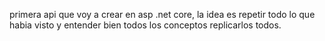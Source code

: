 primera api que voy a crear en asp .net core, la idea es repetir todo lo que habia visto y entender bien todos los conceptos replicarlos todos.